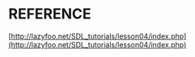 # REFERENCE

[http://lazyfoo.net/SDL_tutorials/lesson04/index.php](http://lazyfoo.net/SDL_tutorials/lesson04/index.php)
